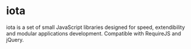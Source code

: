 iota
====

iota is a set of small JavaScript libraries designed for speed, extendibility and modular applications development. Compatible with RequireJS and jQuery.